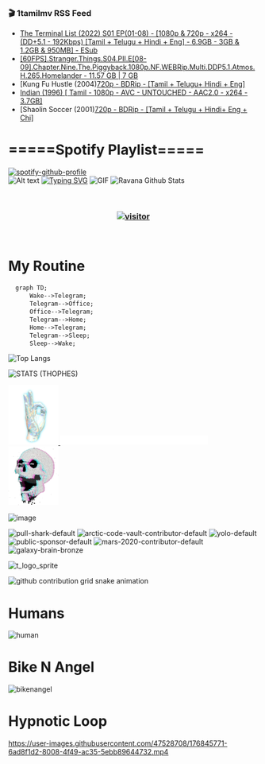 ### 🎬 1tamilmv RSS Feed

<!-- BLOG-POST-LIST:START -->
- [The Terminal List &lpar;2022&rpar; S01 EP&lpar;01-08&rpar; - [1080p &amp; 720p - x264 - &lpar;DD+5.1 - 192Kbps&rpar; [Tamil + Telugu + Hindi + Eng] - 6.9GB - 3GB &amp; 1.2GB &amp; 950MB] - ESub](https://www.1tamilmv.space/index.php?/forums/topic/164820-the-terminal-list-2022-s01-ep01-08-1080p-720p-x264-dd51-192kbps-tamil-telugu-hindi-eng-69gb-3gb-12gb-950mb-esub/&do=findComment&comment=329710)
- [[60FPS].Stranger.Things.S04.PII.E[08-09].Chapter.Nine.The.Piggyback.1080p.NF.WEBRip.Multi.DDP5.1.Atmos.H.265.Homelander - 11.57 GB | 7 GB](https://www.1tamilmv.space/index.php?/forums/topic/164929-60fpsstrangerthingss04piie08-09chapterninethepiggyback1080pnfwebripmultiddp51atmosh265homelander-1157-gb-7-gb/&do=findComment&comment=329709)
- [Kung Fu Hustle &lpar;2004&rpar;[720p - BDRip - [Tamil +  Telugu+  Hindi + Eng]](https://www.1tamilmv.space/index.php?/forums/topic/164950-kung-fu-hustle-2004720p-bdrip-tamil-telugu-hindi-eng/&do=findComment&comment=329708)
- [Indian &lpar;1996&rpar; [ Tamil - 1080p - AVC - UNTOUCHED - AAC2.0 - x264 - 3.7GB]](https://www.1tamilmv.space/index.php?/forums/topic/164279-indian-1996-tamil-1080p-avc-untouched-aac20-x264-37gb/&do=findComment&comment=329707)
- [Shaolin Soccer &lpar;2001&rpar;[720p - BDRip - [Tamil + Telugu + Hindi+ Eng + Chi]](https://www.1tamilmv.space/index.php?/forums/topic/164949-shaolin-soccer-2001720p-bdrip-tamil-telugu-hindi-eng-chi/&do=findComment&comment=329706)
<!-- BLOG-POST-LIST:END -->

# =====Spotify Playlist=====
[![spotify-github-profile](https://spotify-github-profile.vercel.app/api/view?uid=31rfzgmuvvewegdlxvlev4ynz4vu&cover_image=true&theme=default&bar_color=53b14f&bar_color_cover=true)](https://ravana69.github.io/rss)
</br>
![Alt text](https://spotify-recently-played-readme.vercel.app/api?user=31rfzgmuvvewegdlxvlev4ynz4vu)
[![Typing SVG](https://readme-typing-svg.herokuapp.com?color=%2336BCF7&center=true&vCenter=true&multiline=true&height=81&lines=I+AM+RAVANA;CONTACT+ME+ON+TELEGRAM%3A+%40R4V4N4)](https://git.io/typing-svg)
<img align="centre" height="400px" width="490px" alt="GIF" src="https://github.com/ravana69/ravana69/blob/master/rvm.gif" />
![Ravana Github Stats](https://github-readme-stats.vercel.app/api?username=ravana69&&show_icons=true&theme=radical)

<br />
<h3 align="center"> <a href="https://t.me/r4v4n4"><img src="https://profile-counter.glitch.me/ravana69/count.svg" alt="visitor" width="600"></a> </h3>
</br>

<H1>My Routine</H1>

```mermaid
  graph TD;
      Wake-->Telegram;
      Telegram-->Office;
      Office-->Telegram;
      Telegram-->Home;
      Home-->Telegram;
      Telegram-->Sleep;
      Sleep-->Wake;
```
![Top Langs](https://github-readme-stats.vercel.app/api/top-langs/?username=ravana69&&show_icons=true&theme=radical)

![STATS (THOPHES)](https://github-profile-trophy.vercel.app/?username=ravana69&theme=gruvbox&margin-w=10&margin-h=15&column=8)
<br />
<p align="left">
    <a href="#">
        <img width="20%" src="./assets/images/hand.gif" alt="" />
    </a>
    <a href="#">
        <img width="59%" src="./assets/images/spacer.png" alt="" >
    </a>
    <a href="#">
        <img width="20%" src="./assets/images/skull.gif" alt="" />
    </a>
</p>


![image](https://user-images.githubusercontent.com/47528708/175298537-0623dc00-7b1a-4ec1-b5b1-71768763a234.png)

<img width="148" alt="pull-shark-default" src="https://user-images.githubusercontent.com/47528708/176419715-70981865-4dc6-489a-8a1a-06842db67b15.gif"> <img width="148" alt="arctic-code-vault-contributor-default" src="https://user-images.githubusercontent.com/47528708/175267501-e1fbbb8f-c2b2-4882-b865-2ac4debef26c.png"> <img width="148" alt="yolo-default" src="https://user-images.githubusercontent.com/47528708/175267654-281a1880-1129-4b7b-bf2f-de5dd2bc5afa.png"> <img width="148" alt="public-sponsor-default" src="https://user-images.githubusercontent.com/47528708/175268448-2e78cc75-fb25-4d76-bd22-7df520446b45.png"> <img width="148" alt="mars-2020-contributor-default" src="https://user-images.githubusercontent.com/47528708/175268475-de6d987a-3be9-4353-86a5-23b422559355.png"> <img width="148" alt="galaxy-brain-bronze" src="https://user-images.githubusercontent.com/47528708/176419717-e2fdca8b-0fdc-47dd-9511-a7ff52178a33.gif">

![t_logo_sprite](https://user-images.githubusercontent.com/47528708/175293007-21ff1792-1fca-4be3-bcae-12fdc3aa414f.svg)

![github contribution grid snake animation](https://raw.githubusercontent.com/ravana69/ravana69/output/github-contribution-grid-snake-dark.svg#gh-dark-mode-only)

# Humans
<img width="170" alt="human" src="https://user-images.githubusercontent.com/47528708/176413829-c142d478-1c96-4c3c-a2a4-2dd35374c335.gif">

# Bike N Angel
<img width="170" alt="bikenangel" src="https://user-images.githubusercontent.com/47528708/176616968-3a44f91e-8016-477c-9bb5-c4689a1adbee.gif">

# Hypnotic Loop

https://user-images.githubusercontent.com/47528708/176845771-6ad8f1d2-8008-4f49-ac35-5ebb89644732.mp4


